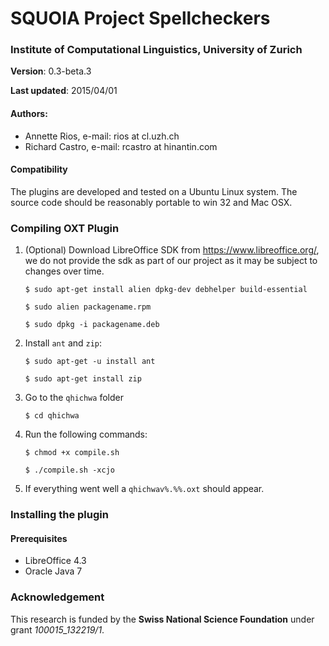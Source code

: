 SQUOIA Project Spellcheckers
============================

### Institute of Computational Linguistics, University of Zurich

**Version**: 0.3-beta.3

**Last updated**: 2015/04/01

#### Authors: 
  * Annette Rios, e-mail: rios at cl.uzh.ch 
  * Richard Castro, e-mail: rcastro at hinantin.com

#### Compatibility

The plugins are developed and tested on a Ubuntu Linux system.
The source code should be reasonably portable to win 32 and Mac OSX.

### Compiling OXT Plugin 

1. (Optional) Download LibreOffice SDK from https://www.libreoffice.org/, we do not provide the sdk as part of our project as it may be subject to changes over time.

    `$ sudo apt-get install alien dpkg-dev debhelper build-essential`

    `$ sudo alien packagename.rpm`

    `$ sudo dpkg -i packagename.deb`

2. Install `ant` and `zip`:

    `$ sudo apt-get -u install ant`

    `$ sudo apt-get install zip`

3. Go to the `qhichwa` folder

    `$ cd qhichwa`

4. Run the following commands:

    `$ chmod +x compile.sh`

    `$ ./compile.sh -xcjo`

5. If everything went well a `qhichwav%.%%.oxt` should appear.

### Installing the plugin

#### Prerequisites

  * LibreOffice 4.3
  * Oracle Java 7

### Acknowledgement

This research is funded by the **Swiss National Science Foundation** under grant *100015_132219/1*.
